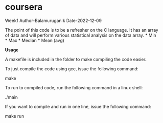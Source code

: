 # coursera
Week1
Author-Balamurugan k Date-2022-12-09

The point of this code is to be a refresher on the C language. It has an array of data and will perform various statistical analysis on the data array. * Min * Max * Median * Mean (avg)



**Usage**

A makefile is included in the folder to make compiling the code easier.

To just compile the code using gcc, issue the following command:

make

To run to compiled code, run the following command in a linux shell:

./main

If you want to compile and run in one line, issue the following command:

make run
